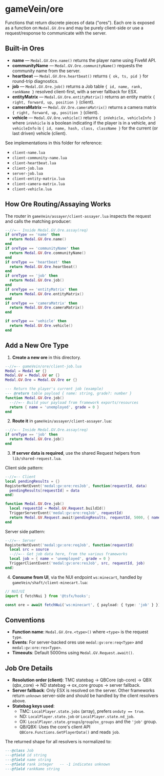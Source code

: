 # gameVein/ore

Functions that return discrete pieces of data ("ores").
Each ore is exposed as a function on `Medal.GV.Ore` and may be purely client-side or use a request/response
to communicate with the server.

## Built-in Ores

- __name__ — `Medal.GV.Ore.name()` returns the player name using FiveM API.
- __communityName__ — `Medal.GV.Ore.communityName()` requests the community name from the server.
- __heartbeat__ — `Medal.GV.Ore.heartbeat()` returns `{ ok, ts, pid }` for round-trip diagnostics.
- __job__ — `Medal.GV.Ore.job()` returns a Job table `{ id, name, rank, rankName }` resolved client-first, with a server fallback for ESX.
- __entityMatrix__ — `Medal.GV.Ore.entityMatrix()` returns an entity matrix `{ right, forward, up, position }` (client).
- __cameraMatrix__ — `Medal.GV.Ore.cameraMatrix()` returns a camera matrix `{ right, forward, up, position }` (client).
- __vehicle__ — `Medal.GV.Ore.vehicle()` returns `{ inVehicle, vehicleInfo }` where `inVehicle` is a boolean indicating if the player is in a vehicle, and `vehicleInfo` is `{ id, name, hash, class, className }` for the current (or last driven) vehicle (client).

See implementations in this folder for reference:
- `client-name.lua`
- `client-community-name.lua`
- `client-heartbeat.lua`
- `client-job.lua`
- `server-job.lua`
- `client-entity-matrix.lua`
- `client-camera-matrix.lua`
- `client-vehicle.lua`

## How Ore Routing/Assaying Works

The router in `gameVein/assayer/client-assayer.lua` inspects the request and calls the matching producer:

```lua
--//=-- Inside Medal.GV.Ore.assay(req)
if oreType == 'name' then
  return Medal.GV.Ore.name()
end
if oreType == 'communityName' then
  return Medal.GV.Ore.communityName()
end
if oreType == 'heartbeat' then
  return Medal.GV.Ore.heartbeat()
end
if oreType == 'job' then
  return Medal.GV.Ore.job()
end
if oreType == 'entityMatrix' then
  return Medal.GV.Ore.entityMatrix()
end
if oreType == 'cameraMatrix' then
  return Medal.GV.Ore.cameraMatrix()
end

if oreType == 'vehicle' then
  return Medal.GV.Ore.vehicle()
end
```

## Add a New Ore Type

1) __Create a new ore__ in this directory.

```lua
--//=-- gameVein/ore/client-job.lua
Medal = Medal or {}
Medal.GV = Medal.GV or {}
Medal.GV.Ore = Medal.GV.Ore or {}

--- Return the player's current job (example)
--- @return table payload { name: string, grade?: number }
function Medal.GV.Ore.job()
  --//=-- Build your payload from framework exports/resources
  return { name = 'unemployed', grade = 0 }
end
```

2) __Route it__ in `gameVein/assayer/client-assayer.lua`:

```lua
--//=-- Inside Medal.GV.Ore.assay(req)
if oreType == 'job' then
  return Medal.GV.Ore.job()
end
```

3) __If server data is required__, use the shared Request helpers from `lib/shared-request.lua`.

Client side pattern:

```lua
--//=-- Client
local pendingResults = {}
RegisterNetEvent('medal:gv:ore:resJob', function(requestId, data)
  pendingResults[requestId] = data
end)

function Medal.GV.Ore.job()
  local requestId = Medal.GV.Request.buildId()
  TriggerServerEvent('medal:gv:ore:reqJob', requestId)
  return Medal.GV.Request.await(pendingResults, requestId, 5000, { name = 'unknown' })
end
```

Server side pattern:

```lua
--//=-- Server
RegisterNetEvent('medal:gv:ore:reqJob', function(requestId)
  local src = source
  --//=-- Get job data here, from the various frameworks
  local job = { name = 'unemployed', grade = 0 }
  TriggerClientEvent('medal:gv:ore:resJob', src, requestId, job)
end)
```

4) __Consume from UI__, via the NUI endpoint `ws:minecart`, handled by `gameVein/shaft/client-minecart.lua`:

```ts
// NUI/UI
import { fetchNui } from '@tsfx/hooks';

const ore = await fetchNui('ws:minecart', { payload: { type: 'job' } });
```

## Conventions

- __Function name__: `Medal.GV.Ore.<type>()` where `<type>` is the request `type`.
- __Events__: For server-backed ores use `medal:gv:ore:req<Type>` and `medal:gv:ore:res<Type>`.
- __Timeouts__: Default 5000ms using `Medal.GV.Request.await()`.

## Job Ore Details

- __Resolution order (client)__: TMC statebag → QBCore (qb-core) → QBX (qbx_core) → ND statebag → ox_core groups → server fallback.
- __Server fallback__: Only ESX is resolved on the server. Other frameworks return `unknown` server-side and should be handled by the client resolvers above.
- __Statebag keys used__:
  - TMC: `LocalPlayer.state.jobs` (array), prefers `onduty == true`.
  - ND: `LocalPlayer.state.job` or `LocalPlayer.state.nd_job`.
  - OX: `LocalPlayer.state.groups`/`group`/`ox_groups` and the `'job'` group.
  - QB/QBX: Uses the core's client API `QBCore.Functions.GetPlayerData()` and reads `job`.

The returned shape for all resolvers is normalized to:

```lua
---@class Job
---@field id string
---@field name string
---@field rank integer   -- -1 indicates unknown
---@field rankName string
```

